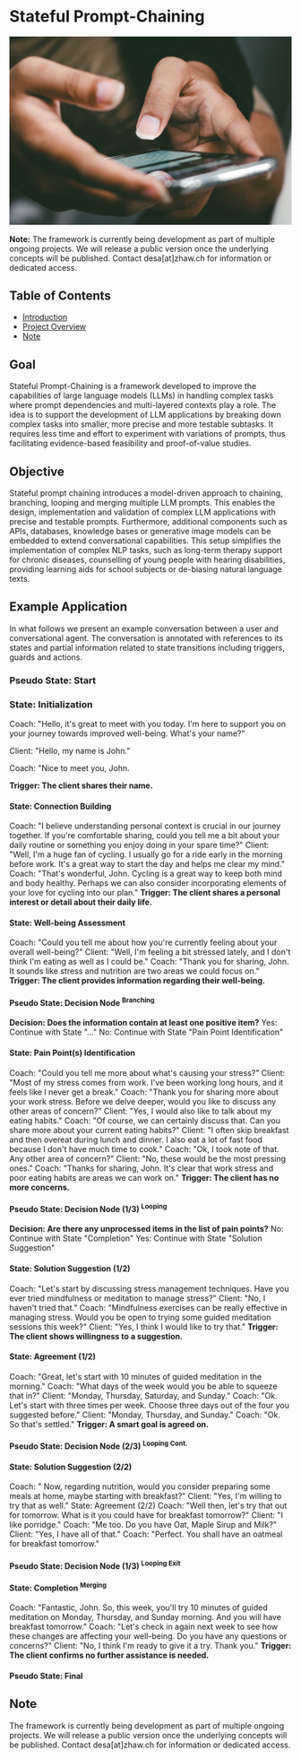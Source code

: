 # Stateful Prompt-Chaining

<picture>
 <img alt="a close up of a person holding a cell phone" src="readme/pradamas-gifarry-889Qh5HJj4I-unsplash.jpg">
</picture>

**Note:** The framework is currently being development as part of multiple ongoing projects. We will release a public version once the underlying concepts will be published. Contact desa[at]zhaw.ch for information or dedicated access. 

## Table of Contents
- [Introduction](#introduction)
- [Project Overview](#project-overview)
- [Note](#note)


## Goal

Stateful Prompt-Chaining is a framework developed to improve the capabilities of large language models (LLMs) in handling complex tasks where prompt dependencies and multi-layered contexts play a role. The idea is to support the development of LLM applications by breaking down complex tasks into smaller, more precise and more testable subtasks. It requires less time and effort to experiment with variations of prompts, thus facilitating evidence-based feasibility and proof-of-value studies.

## Objective

Stateful prompt chaining introduces a model-driven approach to chaining, branching, looping and merging multiple LLM prompts. This enables the design, implementation and validation of complex LLM applications with precise and testable prompts. Furthermore, additional components such as APIs, databases, knowledge bases or generative image models can be embedded to extend conversational capabilities. This setup simplifies the implementation of complex NLP tasks, such as long-term therapy support for chronic diseases, counselling of young people with hearing disabilities, providing learning aids for school subjects or de-biasing natural language texts.

## Example Application

In what follows we present an example conversation between a user and conversational agent. The conversation is annotated with references to its states and partial information related to state transitions including triggers, guards and actions.

### Pseudo State: Start

### State: Initialization
Coach: "Hello, it's great to meet with you today. I'm here to support you on your journey towards improved well-being. What's your name?"

Client: "Hello, my name is John."

Coach: "Nice to meet you, John.

**Trigger: The client shares their name.**

#### State: Connection Building
Coach: "I believe understanding personal context is crucial in our journey together. If you're comfortable sharing, could you tell me a bit about your daily routine or something you enjoy doing in your spare time?"
Client: "Well, I'm a huge fan of cycling. I usually go for a ride early in the morning before work. It's a great way to start the day and helps me clear my mind."
Coach: "That's wonderful, John. Cycling is a great way to keep both mind and body healthy. Perhaps we can also consider incorporating elements of your love for cycling into our plan."
**Trigger: The client shares a personal interest or detail about their daily life.**

#### State: Well-being Assessment
Coach: "Could you tell me about how you're currently feeling about your overall well-being?"
Client: "Well, I'm feeling a bit stressed lately, and I don't think I'm eating as well as I could be."
Coach: "Thank you for sharing, John. It sounds like stress and nutrition are two areas we could focus on."
**Trigger: The client provides information regarding their well-being.**

#### Pseudo State: Decision Node <sup>Branching</sup>
**Decision: Does the information contain at least one positive item?**
Yes: Continue with State "…"
No: Continue with State "Pain Point Identification"

#### State: Pain Point(s) Identification
Coach: "Could you tell me more about what's causing your stress?"
Client: "Most of my stress comes from work. I've been working long hours, and it feels like I never get a break."
Coach: "Thank you for sharing more about your work stress. Before we delve deeper, would you like to discuss any other areas of concern?"
Client: "Yes, I would also like to talk about my eating habits."
Coach: "Of course, we can certainly discuss that. Can you share more about your current eating habits?"
Client: "I often skip breakfast and then overeat during lunch and dinner. I also eat a lot of fast food because I don't have much time to cook."
Coach: "Ok, I took note of that. Any other area of concern?"
Client: "No, these would be the most pressing ones."
Coach: "Thanks for sharing, John. It's clear that work stress and poor eating habits are areas we can work on."
**Trigger: The client has no more concerns.**

#### Pseudo State: Decision Node (1/3) <sup>Looping</sup>
**Decision: Are there any unprocessed items in the list of pain points?**
No: Continue with State "Completion"
Yes: Continue with State "Solution Suggestion"

#### State: Solution Suggestion (1/2)
Coach: "Let's start by discussing stress management techniques. Have you ever tried mindfulness or meditation to manage stress?"
Client: "No, I haven't tried that."
Coach: "Mindfulness exercises can be really effective in managing stress. Would you be open to trying some guided meditation sessions this week?"
Client: "Yes, I think I would like to try that."
**Trigger: The client shows willingness to a suggestion.**

#### State: Agreement (1/2)
Coach: "Great, let's start with 10 minutes of guided meditation in the morning."
Coach: "What days of the week would you be able to squeeze that in?"
Client: "Monday, Thursday, Saturday, and Sunday."
Coach: "Ok. Let's start with three times per week. Choose three days out of the four you suggested before."
Client: "Monday, Thursday, and Sunday."
Coach: "Ok. So that's settled."
**Trigger: A smart goal is agreed on.**

#### Pseudo State: Decision Node (2/3) <sup>Looping Cont.</sup>

#### State: Solution Suggestion (2/2)
Coach: " Now, regarding nutrition, would you consider preparing some meals at home, maybe starting with breakfast?"
Client: "Yes, I'm willing to try that as well."
State: Agreement (2/2)
Coach: "Well then, let's try that out for tomorrow. What is it you could have for breakfast tomorrow?"
Client: "I like porridge."
Coach: "Me too. Do you have Oat, Maple Sirup and Milk?"
Client: "Yes, I have all of that."
Coach: "Perfect. You shall have an oatmeal for breakfast tomorrow."

#### Pseudo State: Decision Node (1/3) <sup>Looping Exit</sup>

#### State: Completion <sup>Merging</sup>
Coach: "Fantastic, John. So, this week, you'll try 10 minutes of guided meditation on Monday, Thursday, and Sunday morning. And you will have breakfast tomorrow."
Coach: "Let's check in again next week to see how these changes are affecting your well-being. Do you have any questions or concerns?"
Client: "No, I think I'm ready to give it a try. Thank you."
**Trigger: The client confirms no further assistance is needed.**

#### Pseudo State: Final

## Note

The framework is currently being development as part of multiple ongoing projects. We will release a public version once the underlying concepts will be published. Contact desa[at]zhaw.ch for information or dedicated access.
